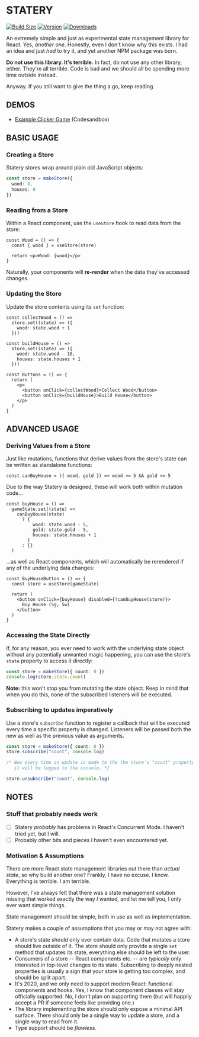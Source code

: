 # STATERY

[![Build Size](https://img.shields.io/bundlephobia/min/statery?label=bundle%20size)](https://bundlephobia.com/result?p=statery)
[![Version](https://img.shields.io/npm/v/statery)](https://www.npmjs.com/package/statery)
[![Downloads](https://img.shields.io/npm/dt/statery.svg)](https://www.npmjs.com/package/statery)

An extremely simple and just as experimental state management library for React. Yes, _another one_. Honestly, even I don't know why this exists. I had an idea and just _had_ to try it, and yet another NPM package was born.

**Do not use this library. It's terrible.** In fact, do not use any other library, either. They're all terrible. Code is bad and we should all be spending more time outside instead.

Anyway. If you still want to give the thing a go, keep reading.

## DEMOS

- [Example Clicker Game](https://codesandbox.io/s/statery-clicker-game-hjxk3?file=/src/App.tsx) (Codesandbox)

## BASIC USAGE

### Creating a Store

Statery stores wrap around plain old JavaScript objects:

```ts
const store = makeStore({
  wood: 8,
  houses: 0
})
```

### Reading from a Store

Within a React component, use the `useStore` hook to read data from the store:

```tsx
const Wood = () => {
  const { wood } = useStore(store)

  return <p>Wood: {wood}</p>
}
```

Naturally, your components will **re-render** when the data they've accessed changes.

### Updating the Store

Update the store contents using its `set` function:

```tsx
const collectWood = () =>
  store.set((state) => ({
    wood: state.wood + 1
  }))

const buildHouse = () =>
  store.set((state) => ({
    wood: state.wood - 10,
    houses: state.houses + 1
  }))

const Buttons = () => {
  return (
    <p>
      <button onClick={collectWood}>Collect Wood</button>
      <button onClick={buildHouse}>Build House</button>
    </p>
  )
}
```

## ADVANCED USAGE

### Deriving Values from a Store

Just like mutations, functions that derive values from the store's state can be written as standalone functions:

```tsx
const canBuyHouse = ({ wood, gold }) => wood >= 5 && gold >= 5
```

Due to the way Statery is designed, these will work both within mutation code...

```tsx
const buyHouse = () =>
  gameState.set((state) =>
    canBuyHouse(state)
      ? {
          wood: state.wood - 5,
          gold: state.gold - 5,
          houses: state.houses + 1
        }
      : {}
  )
```

...as well as React components, which will automatically be rerendered if any of the underlying data changes:

```tsx
const BuyHouseButton = () => {
  const store = useStore(gameState)

  return (
    <button onClick={buyHouse} disabled={!canBuyHouse(store)}>
      Buy House (5g, 5w)
    </button>
  )
}
```

### Accessing the State Directly

If, for any reason, you ever need to work with the underlying state object without any potentially unwanted magic happening, you can use the store's `state` property to access it directly:

```ts
const store = makeStore({ count: 0 })
console.log(store.state.count)
```

**Note:** this won't stop you from mutating the state object. Keep in mind that when you do this, none of the subscribed listeners will be executed.

### Subscribing to updates imperatively

Use a store's `subscribe` function to register a callback that will be executed every time a specific property is changed. Listeners will be passed both the new as well as the previous value as arguments.

```ts
const store = makeStore({ count: 0 })
store.subscribe("count", console.log)

/* Now every time an update is made to the the store's "count" property,
   it will be logged to the console. */

store.unsubscribe("count", console.log)
```

## NOTES

### Stuff that probably needs work

- [ ] Statery _probably_ has problems in React's Concurrent Mode. I haven't tried yet, but I will.
- [ ] Probably other bits and pieces I haven't even encountered yet.

### Motivation & Assumptions

There are more React state management libraries out there than _actual state_, so why build another one? Frankly, I have no excuse. I know. Everything is terrible. I am terrible.

However, I've always felt that there was a state management solution missing that worked exactly the way _I_ wanted, and let me tell you, I only ever want simple things.

State management should be simple, both in use as well as implementation.

Statery makes a couple of assumptions that you may or may not agree with:

- A store's state should only ever contain data. Code that mutates a store should live outside of it. The store should only provide a single `set` method that updates its state, everything else should be left to the user.
- Consumers of a store -- React components etc. -- are _typically_ only interested in top-level changes to its state. Subscribing to deeply nested properties is usually a sign that your store is getting too complex, and should be split apart.
- It's 2020, and we only need to support modern React: functional components and hooks. Yes, I know that component classes will stay officially supported. No, I don't plan on supporting them (but will happily accept a PR if someone feels like providing one.)
- The library implementing the store should only expose a minimal API surface. There should only be a single way to update a store, and a single way to read from it.
- Type support should be _flawless_.
